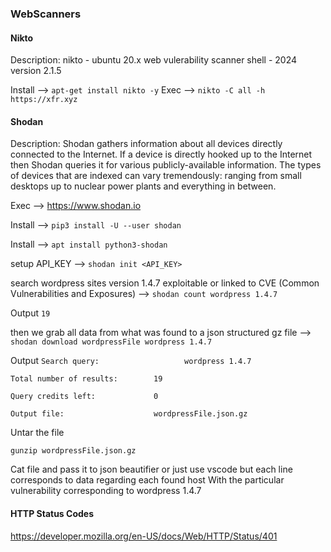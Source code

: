 ### WebScanners

#### Nikto 
Description: nikto - ubuntu 20.x web vulerability scanner shell - 2024 version 2.1.5

Install --> ``` apt-get install nikto -y ```
Exec --> ```nikto -C all -h https://xfr.xyz```

#### Shodan
Description: Shodan gathers information about all devices directly connected to the Internet. If a device is directly hooked up to the Internet then Shodan queries it for various publicly-available information. The types of devices that are indexed can vary tremendously: ranging from small desktops up to nuclear power plants and everything in between.

Exec --> https://www.shodan.io


Install --> ```pip3 install -U --user shodan```

Install --> ```apt install python3-shodan```

setup API_KEY --> ```shodan init <API_KEY>```

search wordpress sites version 1.4.7 exploitable or linked to CVE (Common Vulnerabilities and Exposures) --> ```shodan count wordpress 1.4.7```

Output
`` 19 ``

then we grab all data from what was found to a json structured gz file --> ```shodan download wordpressFile wordpress 1.4.7```

Output
```Search query:                   wordpress 1.4.7```

```Total number of results:        19```

```Query credits left:             0```

```Output file:                    wordpressFile.json.gz```

Untar the file

```gunzip wordpressFile.json.gz```

Cat file and pass it to json beautifier or just use vscode but each line corresponds to data regarding each found host
With the particular vulnerability corresponding to wordpress 1.4.7

#### HTTP Status Codes
https://developer.mozilla.org/en-US/docs/Web/HTTP/Status/401